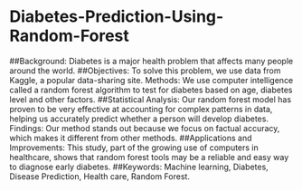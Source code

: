 # Diabetes-Prediction-Using-Random-Forest

##Background: Diabetes is a major health problem that affects many people around the world. 
##Objectives: To solve this problem, we use data from Kaggle, a popular data-sharing site. Methods: We use computer intelligence called a random forest algorithm to test for diabetes based on age, diabetes level and other factors. 
##Statistical Analysis: Our random forest model has proven to be very effective at accounting for complex patterns in data, helping us accurately predict whether a person will develop diabetes. Findings: Our method stands out because we focus on factual accuracy, which makes it different from other methods. 
##Applications and Improvements: This study, part of the growing use of computers in healthcare, shows that random forest tools may be a reliable and easy way to diagnose early diabetes. 
##Keywords: Machine learning, Diabetes, Disease Prediction, Health care, Random Forest. 
